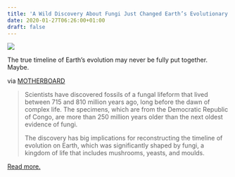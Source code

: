 ```yaml
---
title: 'A Wild Discovery About Fungi Just Changed Earth’s Evolutionary Timeline'
date: 2020-01-27T06:26:00+01:00
draft: false
---
```


[![](https://cdn-blog.adafruit.com/uploads/2020/01/1579719461508-GettyImages-1188955594-600x337.jpeg)](https://www.vice.com/en_us/article/dyg7x7/a-wild-discovery-about-fungi-just-changed-earths-evolutionary-timeline)

The true timeline of Earth’s evolution may never be fully put together. Maybe.

via [MOTHERBOARD](https://www.vice.com/en_us/article/dyg7x7/a-wild-discovery-about-fungi-just-changed-earths-evolutionary-timeline)

> Scientists have discovered fossils of a fungal lifeform that lived between 715 and 810 million years ago, long before the dawn of complex life. The specimens, which are from the Democratic Republic of Congo, are more than 250 million years older than the next oldest evidence of fungi.
> 
> The discovery has big implications for reconstructing the timeline of evolution on Earth, which was significantly shaped by fungi, a kingdom of life that includes mushrooms, yeasts, and moulds.

[Read more.](https://www.vice.com/en_us/article/dyg7x7/a-wild-discovery-about-fungi-just-changed-earths-evolutionary-timeline)